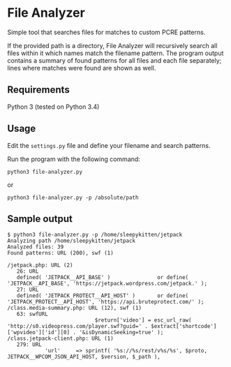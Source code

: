 # File Analyzer
Simple tool that searches files for matches to custom PCRE patterns.

If the provided path is a directory, File Analyzer will recursively search all files within it which names match the filename pattern. The program output contains a summary of found patterns for all files and each file separately; lines where matches were found are shown as well.

## Requirements
Python 3 (tested on Python 3.4)

## Usage
Edit the `settings.py` file and define your filename and search patterns.

Run the program with the following command:

`python3 file-analyzer.py`

or

`python3 file-analyzer.py -p /absolute/path`

## Sample output
```
$ python3 file-analyzer.py -p /home/sleepykitten/jetpack 
Analyzing path /home/sleepykitten/jetpack
Analyzed files: 39
Found patterns: URL (200), swf (1) 

/jetpack.php: URL (2) 
   26: URL
   defined( 'JETPACK__API_BASE' )               or define( 'JETPACK__API_BASE', 'https://jetpack.wordpress.com/jetpack.' );
   27: URL
   defined( 'JETPACK_PROTECT__API_HOST' )       or define( 'JETPACK_PROTECT__API_HOST', 'https://api.bruteprotect.com/' );
/class.media-summary.php: URL (12), swf (1) 
   63: swfURL
   							$return['video'] = esc_url_raw( 'http://s0.videopress.com/player.swf?guid=' . $extract['shortcode']['wpvideo']['id'][0] . '&isDynamicSeeking=true' );
/class.jetpack-client.php: URL (1) 
   279: URL
   			'url'     => sprintf( '%s://%s/rest/v%s/%s', $proto, JETPACK__WPCOM_JSON_API_HOST, $version, $_path ),
```
